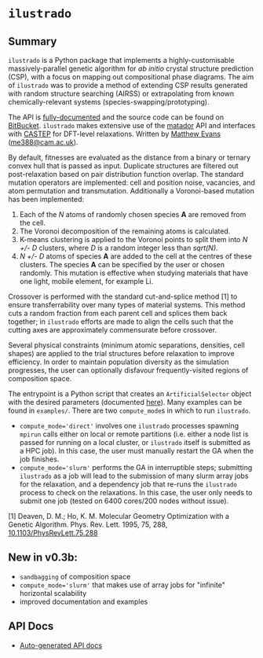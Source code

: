 # `ilustrado`

## Summary

`ilustrado` is a Python package that implements a highly-customisable massively-parallel genetic algorithm for *ab initio* crystal structure prediction (CSP), with a focus on mapping out compositional phase diagrams. The aim of `ilustrado` was to provide a method of extending CSP results generated with random structure searching (AIRSS) or extrapolating from known chemically-relevant systems (species-swapping/prototyping).

The API is [fully-documented](http://www.tcm.phy.cam.ac.uk/~me388/ilustrado) and the source code can be found on [BitBucket](https://bitbucket.org/me388/ilustrado). `ilustrado` makes extensive use of the [matador](https://tcm.phy.cam.ac.uk/~me388/matador) API and interfaces with [CASTEP](http://www.castep.org/) for DFT-level relaxations. Written by [Matthew Evans](http://www.tcm.phy.cam.ac.uk/~me388) (me388@cam.ac.uk).

By default, fitnesses are evaluated as the distance from a binary or ternary convex hull that is passed as input. Duplicate structures are filtered out post-relaxation based on pair distribution function overlap. The standard mutation operators are implemented: cell and position noise, vacancies, and atom permutation and transmutation. Additionally a Voronoi-based mutation has been implemented:
1. Each of the *N* atoms of randomly chosen species **A** are removed from the cell.
2. The Voronoi decomposition of the remaining atoms is calculated.
3. K-means clustering is applied to the Voronoi points to split them into *N +/- D* clusters, where *D* is a random integer less than *sqrt(N)*.
4. *N +/- D* atoms of species **A** are added to the cell at the centres of these clusters.
The species **A** can be specified by the user or chosen randomly. This mutation is effective when studying materials that have one light, mobile element, for example Li. 

Crossover is performed with the standard cut-and-splice method [1] to ensure transferrability over many types of material systems. This method cuts a random fraction from each parent cell and splices them back together; in `ilustrado` efforts are made to align the cells such that the cutting axes are approximately commensurate before crossover.

Several physical constraints (minimum atomic separations, densities, cell shapes) are applied to the trial structures before relaxation to improve efficiency. In order to maintain population diversity as the simulation progresses, the user can optionally disfavour frequently-visited regions of composition space.

The entrypoint is a Python script that creates an `ArtificialSelector` object with the desired parameters (documented [here](http://www.tcm.phy.cam.ac.uk/~me388/ilustrado/ilustrado.html#ilustrado.ilustrado.ArtificialSelector)). Many examples can be found in `examples/`. There are two `compute_mode`s in which to run `ilustrado`.
- `compute_mode='direct'` involves one `ilustrado` processes spawning `mpirun` calls either on local or remote partitions (i.e. either a node list is passed for running on a local cluster, or `ilustrado` itself is submitted as a HPC job). In this case, the user must manually restart the GA when the job finishes.
- `compute_mode='slurm'` performs the GA in interruptible steps; submitting `ilustrado` as a job will lead to the submission of many slurm array jobs for the relaxation, and a dependency job that re-runs the `ilustrado` process to check on the relaxations. In this case, the user only needs to submit one job (tested on 6400 cores/200 nodes without issue).

[1] Deaven, D. M.; Ho, K. M. Molecular Geometry Optimization with a Genetic Algorithm. Phys. Rev. Lett. 1995, 75, 288, [10.1103/PhysRevLett.75.288](https://doi.org/10.1103/PhysRevLett.75.288)


## New in v0.3b:

- `sandbagging` of composition space
- `compute_mode='slurm'` that makes use of array jobs for "infinite" horizontal scalability
- improved documentation and examples

## API Docs

- [Auto-generated API docs](http://www.tcm.phy.cam.ac.uk/~me388/ilustrado/ilustrado.html)
